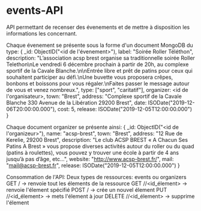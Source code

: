 # events-API
API permettant de recenser des évenements et de mettre à disposition les informations les concernant.

Chaque évenement se présente sous la forme d'un document MongoDB du type:
{
  _id: ObjectID("<id de l'évenement>"),
  label: "Soirée Roller Téléthon",
  description: "L’association acsp brest organise sa traditionnelle soirée Roller Telethon\nLe vendredi 6 décembre prochain à partir de 20h, au complexe sportif de la Cavale Blanche.\n\nEntrée libre et prêt de patins pour ceux qui souhaitent participer au défi.\nUne buvette vous proposera crêpes, bonbons et boissons pour vous régaler.\nFaites passer le message autour de vous et venez nombreux.",
  type: ["sport", "caritatif"],
  organizer: <id de l'organisateur>,
  town: "Brest",
  address: "Complexe sportif de la Cavale Blanche 330 Avenue de la Libération 29200 Brest",
  date: ISODate("2019-12-06T20:00:00.000"),
  cost: 5,
  release: ISODate("2019-12-05T12:00:00.000")
}

Chaque document organizer se présente ainsi:
{
  _id: ObjectID("<id de l'organizeur>"),
  name: "acsp-brest",
  town: "Brest",
  address: "12 Rue de Kerelie, 29200 Brest",
  description: "Le club ACSP BREST « A Chacun Ses Patins A Brest » vous propose diverses activités autour du roller ou du quad (patins à roulettes), vous pouvez y trouver une école à partir de 4 ans jusqu’à pas d’âge, etc...",
  website: "http://www.acsp-brest.fr/",
  mail: "mail@acsp-brest.fr",
  release: ISODate("2019-12-05T12:00:00.000")
}

Consommation de l'API:
Deux types de ressources: events ou organizers
GET /<ressource>                  -> renvoie tout les élements de la ressource
GET /<ressource>/<id_élement>     -> renvoie l'élement spécifié
POST /<ressource>                 -> crée un nouvel élement
PUT /<ressource>/<id_élement>     -> mets l'élement à jour
DELETE /<ressource>/<id_élement>  -> supprime l'élement
